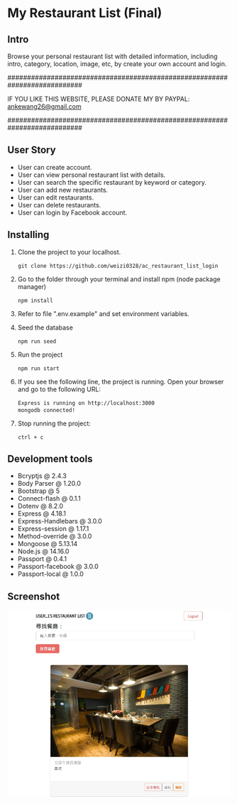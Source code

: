 # My Restaurant List (Final)

## Intro

Browse your personal restaurant list with detailed information, including intro, category, location, image, etc, by create your own account and login.

###########################################################################

IF YOU LIKE THIS WEBSITE, PLEASE DONATE MY BY PAYPAL: ankewang26@gmail.com

###########################################################################

## User Story

- User can create account.
- User can view personal restaurant list with details.
- User can search the specific restaurant by keyword or category.
- User can add new restaurants.
- User can edit restaurants.
- User can delete restaurants.
- User can login by Facebook account.


## Installing

1. Clone the project to your localhost.
   ```
   git clone https://github.com/weizi0328/ac_restaurant_list_login
   ```
2. Go to the folder through your terminal and install npm (node package manager)

   ```
   npm install
   ```
3. Refer to file ".env.example" and set environment variables.

4. Seed the database
   ```
   npm run seed
   ```

5. Run the project
   ```
   npm run start
   ```

6. If you see the following line, the project is running. Open your browser and go to the following URL:

   ```
   Express is running on http://localhost:3000
   mongodb connected!
   ```

7. Stop running the project:

   ```
   ctrl + c
   ```

## Development tools

- Bcryptjs @ 2.4.3
- Body Parser @ 1.20.0
- Bootstrap @ 5
- Connect-flash @ 0.1.1
- Dotenv @ 8.2.0
- Express @ 4.18.1
- Express-Handlebars @ 3.0.0
- Express-session @ 1.17.1
- Method-override @ 3.0.0
- Mongoose @ 5.13.14
- Node.js @ 14.16.0
- Passport @ 0.4.1
- Passport-facebook @ 3.0.0
- Passport-local @ 1.0.0



## Screenshot

![Home page](https://github.com/weizi0328/ac_restaurant_list_login/blob/main/A1.jpg)